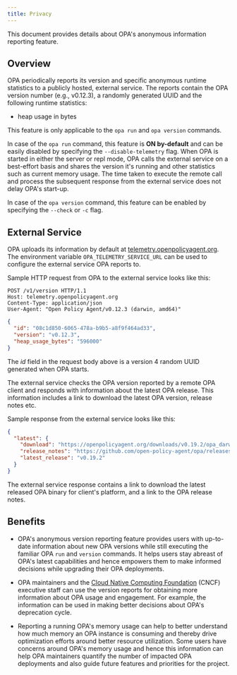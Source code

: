 ```yaml
---
title: Privacy
---
```


This document provides details about OPA's anonymous information reporting feature.

## Overview

OPA periodically reports its version and specific anonymous runtime statistics to a publicly hosted, external service.
The reports contain the OPA version number (e.g., v0.12.3), a randomly generated UUID and the following runtime statistics:

- heap usage in bytes

This feature is only applicable to the `opa run` and `opa version` commands.

In case of the `opa run` command, this feature is **ON by-default** and can be easily disabled by specifying
the `--disable-telemetry` flag. When OPA is started in either the server or repl mode, OPA calls the external service
on a best-effort basis and shares the version it's running and other statistics such as current memory usage.
The time taken to execute the remote call and process the subsequent response from the external service does not
delay OPA's start-up.

In case of the `opa version` command, this feature can be enabled by specifying the `--check` or `-c` flag.

## External Service

OPA uploads its information by default at [telemetry.openpolicyagent.org](https://telemetry.openpolicyagent.org).
The environment variable `OPA_TELEMETRY_SERVICE_URL` can be used to configure the external service OPA reports to.

Sample HTTP request from OPA to the external service looks like this:

```http
POST /v1/version HTTP/1.1
Host: telemetry.openpolicyagent.org
Content-Type: application/json
User-Agent: "Open Policy Agent/v0.12.3 (darwin, amd64)"
```

```json
{
  "id": "08c1d850-6065-478a-b9b5-a8f9f464ad33",
  "version": "v0.12.3",
  "heap_usage_bytes": "596000"
}
```

The _id_ field in the request body above is a version 4 random UUID generated when OPA starts.

The external service checks the OPA version reported by a remote OPA client and responds with information about the
latest OPA release. This information includes a link to download the latest OPA version, release notes etc.

Sample response from the external service looks like this:

```json
{
  "latest": {
    "download": "https://openpolicyagent.org/downloads/v0.19.2/opa_darwin_amd64",
    "release_notes": "https://github.com/open-policy-agent/opa/releases/tag/v0.19.2",
    "latest_release": "v0.19.2"
  }
}
```

The external service response contains a link to download the latest released OPA binary for client's platform, and a link
to the OPA release notes.

## Benefits

- OPA's anonymous version reporting feature provides users with up-to-date information about new OPA versions while
  still executing the familiar OPA `run` and `version` commands. It helps users stay abreast of OPA's latest capabilities
  and hence empowers them to make informed decisions while upgrading their OPA deployments.

- OPA maintainers and the [Cloud Native Computing Foundation](https://cncf.io) (CNCF) executive staff can use the version
  reports for obtaining more information about OPA usage and engagement. For example, the information can be used in
  making better decisions about OPA's deprecation cycle.

- Reporting a running OPA's memory usage can help to better understand how much memory an OPA instance is consuming and
  thereby drive optimization efforts around better resource utilization. Some users have concerns around OPA's memory usage
  and hence this information can help OPA maintainers quantify the number of impacted OPA deployments and also guide future
  features and priorities for the project.
